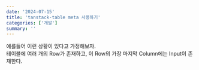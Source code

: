 ```yaml
---
date: '2024-07-15'
title: 'tanstack-table meta 사용하기'
categories: ['개발']
summary: ''
---
```


예를들어 이런 상황이 있다고 가정해보자.  
테이블에 여러 개의 Row가 존재하고, 이 Row의 가장 마지막 Column에는 Input이 존재한다.

